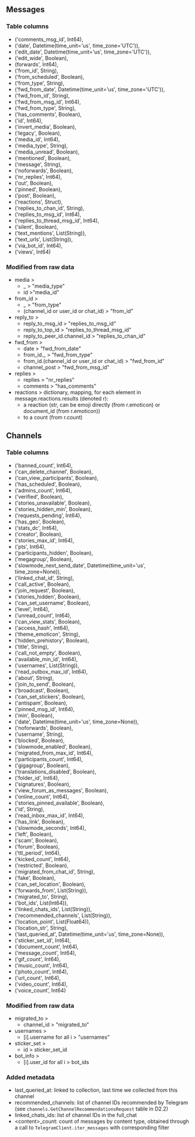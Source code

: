 ## Messages

### Table columns

- ('comments_msg_id', Int64),
- ('date', Datetime(time_unit='us', time_zone='UTC')),
- ('edit_date', Datetime(time_unit='us', time_zone='UTC')),
- ('edit_wide', Boolean),
- (forwards', Int64),
- ('from_id', String),
- ('from_scheduled', Boolean),
- ('from_type', String),
- ('fwd_from_date', Datetime(time_unit='us', time_zone='UTC')),
- ('fwd_from_id', String),
- ('fwd_from_msg_id', Int64),
- ('fwd_from_type', String),
- ('has_comments', Boolean),
- ('id', Int64),
- ('invert_media', Boolean),
- ('legacy', Boolean),
- ('media_id', Int64),
- ('media_type', String),
- ('media_unread', Boolean),
- ('mentioned', Boolean),
- ('message', String),
- ('noforwards', Boolean),
- ('nr_replies', Int64),
- ('out', Boolean),
- ('pinned', Boolean),
- ('post', Boolean),
- ('reactions', Struct),
- ('replies_to_chan_id', String),
- ('replies_to_msg_id', Int64),
- ('replies_to_thread_msg_id', Int64),
- ('silent', Boolean),
- ('text_mentions', List(String)),
- ('text_urls', List(String)),
- ('via_bot_id', Int64),
- ('views', Int64)

### Modified from raw data

- media >
    - _ > "media_type"
    - id >"media_id"
- from_id >
    - _ > "from_type"
    - (channel_id or user_id or chat_id) > "from_id"
- reply_to >
    - reply_to_msg_id > "replies_to_msg_id"
    - reply_to_top_id > "replies_to_thread_msg_id"
    - reply_to_peer_id.channel_id > "replies_to_chan_id"
- fwd_from >
    - date > "fwd_from_date"
    - from_id._ > "fwd_from_type"
    - from_id.(channel_id or user_id or chat_id) > "fwd_from_id"
    - channel_post > "fwd_from_msg_id"
- replies >
    - replies > "nr_replies"
    - comments > "has_comments"
- reactions > dictionary, mapping, for each element in message.reactions.results (denoted r):
    - a reaction (str, can be emoji directly (from r.emoticon) or document_id (from r.emoticon))
    - to a count (from r.count)


## Channels

### Table columns

- ('banned_count', Int64),
- ('can_delete_channel', Boolean),
- ('can_view_participants', Boolean),
- ('has_scheduled', Boolean),
- ('admins_count', Int64),
- ('verified', Boolean),
- ('stories_unavailable', Boolean),
- ('stories_hidden_min', Boolean),
- ('requests_pending', Int64),
- ('has_geo', Boolean),
- ('stats_dc', Int64),
- ('creator', Boolean),
- ('stories_max_id', Int64),
- ('pts', Int64),
- ('participants_hidden', Boolean),
- ('megagroup', Boolean),
- ('slowmode_next_send_date', Datetime(time_unit='us', time_zone=None)),
- ('linked_chat_id', String),
- ('call_active', Boolean),
- ('join_request', Boolean),
- ('stories_hidden', Boolean),
- ('can_set_username', Boolean),
- ('level', Int64),
- ('unread_count', Int64),
- ('can_view_stats', Boolean),
- ('access_hash', Int64),
- ('theme_emoticon', String),
- ('hidden_prehistory', Boolean),
- ('title', String),
- ('call_not_empty', Boolean),
- ('available_min_id', Int64),
- ('usernames', List(String)),
- ('read_outbox_max_id', Int64),
- ('about', String),
- ('join_to_send', Boolean),
- ('broadcast', Boolean),
- ('can_set_stickers', Boolean),
- ('antispam', Boolean),
- ('pinned_msg_id', Int64),
- ('min', Boolean),
- ('date', Datetime(time_unit='us', time_zone=None)),
- ('noforwards', Boolean),
- ('username', String),
- ('blocked', Boolean),
- ('slowmode_enabled', Boolean),
- ('migrated_from_max_id', Int64),
- ('participants_count', Int64),
- ('gigagroup', Boolean),
- ('translations_disabled', Boolean),
- ('folder_id', Int64),
- ('signatures', Boolean),
- ('view_forum_as_messages', Boolean),
- ('online_count', Int64),
- ('stories_pinned_available', Boolean),
- ('id', String),
- ('read_inbox_max_id', Int64),
- ('has_link', Boolean),
- ('slowmode_seconds', Int64),
- ('left', Boolean),
- ('scam', Boolean),
- ('forum', Boolean),
- ('ttl_period', Int64),
- ('kicked_count', Int64),
- ('restricted', Boolean),
- ('migrated_from_chat_id', String),
- ('fake', Boolean),
- ('can_set_location', Boolean),
- ('forwards_from', List(String)),
- ('migrated_to', String),
- ('bot_ids', List(Int64)),
- ('linked_chats_ids', List(String)),
- ('recommended_channels', List(String)),
- ('location_point', List(Float64)),
- ('location_str', String),
- ('last_queried_at', Datetime(time_unit='us', time_zone=None)),
- ('sticker_set_id', Int64),
- ('document_count', Int64),
- ('message_count', Int64),
- ('gif_count', Int64),
- ('music_count', Int64),
- ('photo_count', Int64),
- ('url_count', Int64),
- ('video_count', Int64),
- ('voice_count', Int64)

### Modified from raw data

- migrated_to >
    - channel_id > "migrated_to"
- usernames >
    - [i].username for all i > "usernames"
- sticker_set >
    - id > sticker_set_id
- bot_info >
    - [i].user_id for all i > bot_ids

### Added metadata

- last_queried_at: linked to collection, last time we collected from this channel
- recommended_channels: list of channel IDs recommended by Telegram (see `channels.GetChannelRecommendationsRequest` table in D2.2)
- linked_chats_ids: list of channel IDs in the full_chat
- \<content\>_count: count of messages by content type, obtained through a call to `TelegramClient.iter_messages` with corresponding filter
